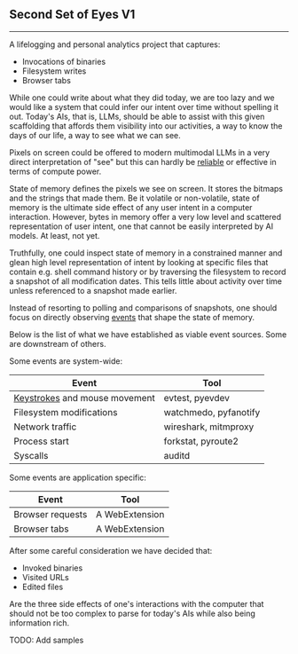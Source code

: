 ## Second Set of Eyes V1
---
A lifelogging and personal analytics project that captures:
- Invocations of binaries
- Filesystem writes
- Browser tabs

While one could write about what they did today, we are too lazy and we would like a system that could infer our intent over time without spelling it out. Today's AIs, that is, LLMs, should be able to assist with this given scaffolding that affords them visibility into our activities, a way to know the days of our life, a way to see what we can see.

Pixels on screen could be offered to modern multimodal LLMs in a very direct interpretation of "see" but this can hardly be [reliable](https://xcancel.com/zetalyrae/status/1876393261683834991#m) or effective in terms of compute power.

State of memory defines the pixels we see on screen. It stores the bitmaps and the strings that made them. Be it volatile or non-volatile, state of memory is the ultimate side effect of any user intent in a computer interaction. However, bytes in memory offer a very low level and scattered representation of user intent, one that cannot be easily interpreted by AI models. At least, not yet.

Truthfully, one could inspect state of memory in a constrained manner and glean high level representation of intent by looking at specific files that contain e.g. shell command history or by traversing the filesystem to record a snapshot of all modification dates. This tells little about activity over time unless referenced to a snapshot made earlier.

Instead of resorting to polling and comparisons of snapshots, one should focus on directly observing [events](https://gwern.net/nenex) that shape the state of memory.

Below is the list of what we have established as viable event sources. Some are downstream of others.

Some events are system-wide:

|Event|Tool|
|---|---|
|[Keystrokes](https://writings.stephenwolfram.com/2012/03/the-personal-analytics-of-my-life/) and mouse movement|evtest, pyevdev|
|Filesystem modifications|watchmedo, pyfanotify|
|Network traffic|wireshark, mitmproxy|
|Process start|forkstat, pyroute2|
|Syscalls|auditd|

Some events are application specific:

|Event|Tool|
|---|---|
|Browser requests|A WebExtension|
|Browser tabs|A WebExtension|

After some careful consideration we have decided that:
- Invoked binaries
- Visited URLs
- Edited files

Are the three side effects of one's interactions with the computer that should not be too complex to parse for today's AIs while also being information rich.

TODO: Add samples
